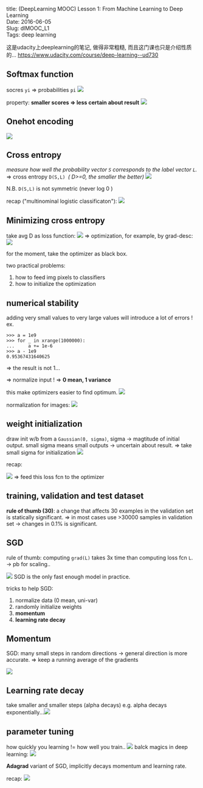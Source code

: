 title:  (DeepLearning MOOC) Lesson 1: From Machine Learning to Deep Learning        
Date: 2016-06-05     
Slug: dlMOOC_L1    
Tags: deep learning 

这是udacity上deeplearning的笔记, 做得非常粗糙, 而且这门课也只是介绍性质的... 
<https://www.udacity.com/course/deep-learning--ud730>

Softmax function
----------------
socres ``yi`` ⇒ probabilities ``pi``
![](../images/dlMOOC_L1/pasted_image.png)

property: **smaller scores ⇒ less certain about result**
![](../images/dlMOOC_L1/pasted_image001.png)

Onehot encoding
---------------
![](../images/dlMOOC_L1/pasted_image002.png)

Cross entropy
-------------
*measure how well the probability vector *``S``* corresponds to the label vector *``L``*.* 
⇒ cross entropy ``D(S,L) ``*( D>=0, the smaller the better)*
![](../images/dlMOOC_L1/pasted_image003.png)

N.B. ``D(S,L)`` is not symmetric (never log 0 ) 

recap ("multinominal logistic classificaton"): 
![](../images/dlMOOC_L1/pasted_image004.png)


Minimizing cross entropy
------------------------
take avg D as loss function: 
![](../images/dlMOOC_L1/pasted_image008.png)
⇒ optimization, for example, by grad-desc: 
![](../images/dlMOOC_L1/pasted_image007.png)

for the moment, take the optimizer as black box. 

two practical problems: 

1. how to feed img pixels to classifiers 
2. how to initialize the optimization


numerical stability
-------------------
adding very small values to very large values will introduce a lot of errors ! 
ex. 

	>>> a = 1e9
	>>> for _ in xrange(1000000):
	...     a += 1e-6
	>>> a - 1e9
	0.95367431640625


⇒ the result is not 1... 

⇒ normalize input ! ⇒ **0 mean, 1 variance**

this make optimizers easier to find optimum. 
![](../images/dlMOOC_L1/pasted_image009.png)

normalization for images: 
![](../images/dlMOOC_L1/pasted_image010.png)

weight initialization
---------------------
draw init w/b from a ``Gaussian(0, sigma)``, sigma → magtitude of initial output. 
small sigma means small outputs → uncertain about result. 
⇒ take small sigma for initialization 
![](../images/dlMOOC_L1/pasted_image011.png)

recap: 

![](../images/dlMOOC_L1/pasted_image012.png)
⇒ feed this loss fcn to the optimizer 

training, validation and test dataset
-------------------------------------
**rule of thumb (30)**: 
a change that affects 30 examples in the validation set is statically significant. 
⇒ in most cases use >30000 samples in validation set → changes in 0.1% is significant. 

SGD
---
rule of thumb: computing ``grad(L)`` takes 3x time than computing loss fcn ``L``. → pb for scaling.. 

![](../images/dlMOOC_L1/pasted_image014.png)
SGD is the only fast enough model in practice. 

tricks to help SGD: 

1. normalize data (0 mean, uni-var)
2. randomly initialize weights
3. **momentum**
4. **learning rate decay**


Momentum
--------
SGD: many small steps in random directions → general direction is more accurate. 
⇒ keep a running average of the gradients

![](../images/dlMOOC_L1/pasted_image015.png)

Learning rate decay
-------------------
take smaller and smaller steps (alpha decays)
e.g. alpha decays exponentially...![](../images/dlMOOC_L1/pasted_image016.png)

parameter tuning
----------------
how quickly you learning != how well you train.. 
![](../images/dlMOOC_L1/pasted_image017.png)
balck magics in deep learning: 
![](../images/dlMOOC_L1/pasted_image018.png)

**Adagrad**
variant of SGD, implicitly decays momentum and learning rate. 

recap: 
![](../images/dlMOOC_L1/pasted_image019.png)
